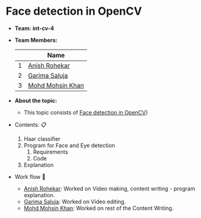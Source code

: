 # Face detection in OpenCV

- **Team:** **int-cv-4**

- **Team Members:**

     ||Name|
     |-|-|
     |1|[Anish Rohekar]()|
     |2|[Garima Saluja]()|
     |3|[Mohd Mohsin Khan]()|

- **About the topic:** 
    - This topic consists of [Face detection in OpenCV](https://github.com/aniroh/Intern-Work/tree/int-cv-4/int-cv-4))
    
- Contents: :clipboard:

    1. Haar classifier
    2. Program for Face and Eye detection
       1. Requirements
       2. Code
    3. Explanation

     

- Work flow :bookmark_tabs:
    - [Anish Rohekar](): Worked on Video making, content writing - program explanation.
    - [Garima Saluja](): Worked on Video editing.
    - [Mohd Mohsin Khan](): Worked on rest of the Content Writing.


